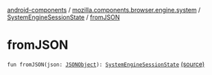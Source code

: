 [android-components](../../index.md) / [mozilla.components.browser.engine.system](../index.md) / [SystemEngineSessionState](index.md) / [fromJSON](./from-j-s-o-n.md)

# fromJSON

`fun fromJSON(json: `[`JSONObject`](https://developer.android.com/reference/org/json/JSONObject.html)`): `[`SystemEngineSessionState`](index.md) [(source)](https://github.com/mozilla-mobile/android-components/blob/master/components/browser/engine-system/src/main/java/mozilla/components/browser/engine/system/SystemEngineSessionState.kt#L31)